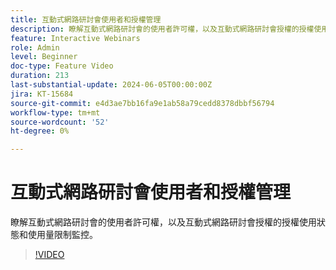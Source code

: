 ```yaml
---
title: 互動式網路研討會使用者和授權管理
description: 瞭解互動式網路研討會的使用者許可權，以及互動式網路研討會授權的授權使用狀態和使用量限制監控。
feature: Interactive Webinars
role: Admin
level: Beginner
doc-type: Feature Video
duration: 213
last-substantial-update: 2024-06-05T00:00:00Z
jira: KT-15684
source-git-commit: e4d3ae7bb16fa9e1ab58a79cedd8378dbbf56794
workflow-type: tm+mt
source-wordcount: '52'
ht-degree: 0%

---
```



# 互動式網路研討會使用者和授權管理

瞭解互動式網路研討會的使用者許可權，以及互動式網路研討會授權的授權使用狀態和使用量限制監控。

>[!VIDEO](https://video.tv.adobe.com/v/3429635/?learn=on)
